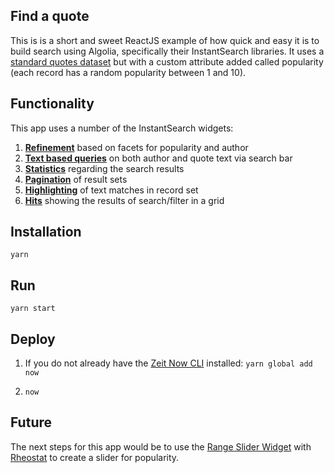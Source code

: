 ## Find a quote
This is is a short and sweet ReactJS example of how quick and easy it is to build search using Algolia, specifically their InstantSearch libraries. It uses a [standard quotes dataset](https://github.com/JamesFT/Database-Quotes-JSON) but with a custom attribute added called popularity (each record has a random popularity between 1 and 10).

## Functionality
This app uses a number of the InstantSearch widgets:

1. [__Refinement__](https://www.algolia.com/doc/api-reference/widgets/refinement-list/js/) based on facets for popularity and author
2. [__Text based queries__](https://www.algolia.com/doc/api-reference/widgets/search-box/react/) on both author and quote text via search bar
3. [__Statistics__](https://www.algolia.com/doc/api-reference/widgets/stats/js/) regarding the search results
4. [__Pagination__](https://www.algolia.com/doc/api-reference/widgets/pagination/js/) of result sets
5. [__Highlighting__](https://www.algolia.com/doc/api-reference/widgets/highlight/js/) of text matches in record set
6. [__Hits__](https://www.algolia.com/doc/api-reference/widgets/hits/js/) showing the results of search/filter in a grid

## Installation
`yarn`

## Run
`yarn start`

## Deploy
1. If you do not already have the [Zeit Now CLI](https://github.com/zeit/now-cli) installed: `yarn global add now`

2. `now`

## Future
The next steps for this app would be to use the [Range Slider Widget](https://www.algolia.com/doc/api-reference/widgets/range-slider/react/#full-example) with [Rheostat](https://github.com/airbnb/rheostat) to create a slider for popularity.
